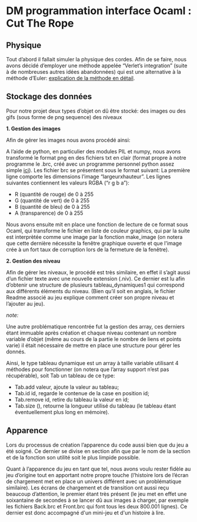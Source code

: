 # DM programmation interface Ocaml : Cut The Rope

## Physique

Tout d’abord il fallait simuler la physique des cordes. Afin de se faire, nous avons décidé d’employer une méthode appelée “Verlet’s integration” (suite à de nombreuses autres idées abandonnées) qui est une alternative à la méthode d’Euler:
[explication de la méthode en détail](https://fr.wikipedia.org/wiki/Int%C3%A9gration_de_Verlet).

## Stockage des données

Pour notre projet deux types d’objet on dû être stocké:
des images ou des gifs (sous forme de png sequence)
des niveaux

**1. Gestion des images**

Afin de gérer les images nous avons procédé ainsi:

A l’aide de python, en particulier des modules PIL et numpy, nous avons transformé le format png en des fichiers txt en clair (format propre à notre programme le .brc, créé avec un programme personnel python assez simple [ici](https://colab.research.google.com/drive/18S-ul2-umBW8ydUtrBednBEv2MOYPWHJ?usp=sharing)). Les fichier brc se présentent sous le format suivant:
La première ligne comporte les dimensions l’image “largeurxhauteur”.
Les lignes suivantes contiennent les valeurs RGBA (“r g b a”):
- R (quantité de rouge) de 0 à 255
- G (quantité de vert) de 0 à 255
- B (quantité de bleu) de 0 à 255
- A (transparence) de 0 à 255

Nous avons ensuite mit en place une fonction de lecture de ce format sous Ocaml, qui transforme le fichier en liste de couleur graphics, qui par la suite est interprètée comme une image par la fonction make_image (on notera que cette dernière nécessite la fenêtre graphique ouverte et que l'image crée à un fort taux de corruption lors de la fermeture de la fenêtre).

**2. Gestion des niveau**

Afin de gérer les niveaux, le procédé est très similaire, en effet il s’agit aussi d’un fichier texte avec une nouvelle extension (.niv). Ce dernier est lu afin d’obtenir une structure de plusieurs tableau_dynamiques1 qui correspond aux différents éléments du niveau. (Bien qu’il soit en anglais, le fichier Readme associé au jeu explique comment créer son propre niveau et l’ajouter au jeu).

*note:*

Une autre problématique rencontrée fut la gestion des array, ces derniers étant immuable après création et chaque niveau contenant un nombre variable d’objet (même au cours de la partie le nombre de liens et points varie) il était nécessaire de mettre en place une structure pour gérer les donnés.

Ainsi, le type tableau dynamique est un array à taille variable utilisant 4 méthodes pour fonctionner (on notera que l’array support n’est pas récupérable), soit Tab un tableau de ce type:
- Tab.add valeur,  ajoute la valeur au tableau;
- Tab.id id, regarde le contenue de la case en position id;
- Tab.remove id, retire du tableau la valeur en id;
- Tab.size (), retourne la longueur utilisé du tableau (le tableau étant éventuellement plus long en mémoire).

## Apparence

Lors du processus de création l’apparence du code aussi bien que du jeu a été soigné. Ce dernier se divise en section afin que par le nom de la section et de la fonction son utilité soit le plus limpide possible.

Quant à l’apparence du jeu en tant que tel, nous avons voulu rester fidèle au jeu d’origine tout en apportant notre propre touche (l’histoire lors de l’écran de chargement met en place un univers différent avec un problématique similaire). Les écrans de chargement et de transition ont aussi reçu beaucoup d’attention, le premier étant très présent (le jeu met en effet une soixantaine de secondes à se lancer dû aux images à charger, par exemple les fichiers Back.brc et Front.brc qui font tous les deux 800.001 lignes). Ce dernier est donc accompagné d'un mini-jeu et d'un histoire à lire.
